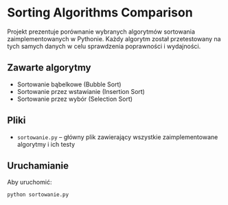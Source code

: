 #  Sorting Algorithms Comparison 

Projekt prezentuje porównanie wybranych algorytmów sortowania zaimplementowanych w Pythonie. Każdy algorytm został przetestowany na tych samych danych w celu sprawdzenia poprawności i wydajności.

## Zawarte algorytmy

- Sortowanie bąbelkowe (Bubble Sort)
- Sortowanie przez wstawianie (Insertion Sort)
- Sortowanie przez wybór (Selection Sort)

## Pliki

- `sortowanie.py` – główny plik zawierający wszystkie zaimplementowane algorytmy i ich testy

## Uruchamianie

Aby uruchomić:

```bash
python sortowanie.py
